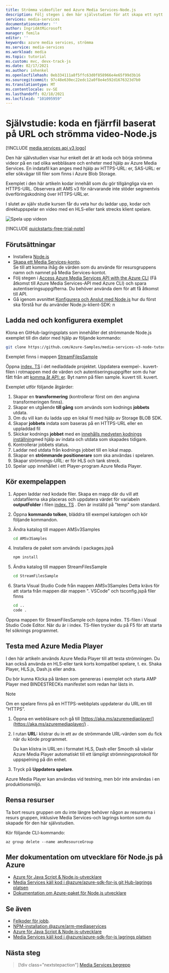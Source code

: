```yaml
---
title: Strömma videofiler med Azure Media Services-Node.js
description: Följ stegen i den här självstudien för att skapa ett nytt Azure Media Services konto, koda en fil och strömma den till Azure Media Player.
services: media-services
documentationcenter: ''
author: IngridAtMicrosoft
manager: femila
editor: ''
keywords: azure media services, strömma
ms.service: media-services
ms.workload: media
ms.topic: tutorial
ms.custom: mvc, devx-track-js
ms.date: 02/17/2021
ms.author: inhenkel
ms.openlocfilehash: 0eb334111a8f5ffc63d0f858966e4e65f99d3b16
ms.sourcegitcommit: 97c48e630ec22edc12a0f8e4e592d1676323d7b0
ms.translationtype: MT
ms.contentlocale: sv-SE
ms.lasthandoff: 02/18/2021
ms.locfileid: "101095959"
---
```

# <a name="tutorial-encode-a-remote-file-based-on-url-and-stream-the-video---nodejs"></a>Självstudie: koda en fjärrfil baserat på URL och strömma video-Node.js

[!INCLUDE [media services api v3 logo](./includes/v3-hr.md)]

Den här självstudien visar hur enkelt det är att koda och börja strömma videor på en rad olika webbläsare och enheter med hjälp av Azure Media Services. En indatafil kan anges med hjälp av HTTPS-URL: er, SAS-URL: er eller sökvägar till filer som finns i Azure Blob Storage.

Exemplet i den här artikeln kodar innehåll som du gör tillgängliga via en HTTPS-URL. Observera att AMS v3 för närvarande inte stöder segmentvis överföringskodning över HTTPS-URL:er.

I slutet av själv studie kursen får du veta hur du laddar upp, kodar och direktuppspelar en video med en HLS-eller tank strecks klient spelare.

![Spela upp videon](./media/stream-files-nodejs-quickstart/final-video.png)

[!INCLUDE [quickstarts-free-trial-note](../../../includes/quickstarts-free-trial-note.md)]

## <a name="prerequisites"></a>Förutsättningar

- Installera [Node.js](https://nodejs.org/en/download/)
- [Skapa ett Media Services-konto](./create-account-howto.md).<br/>Se till att komma ihåg de värden som du använde för resursgruppens namn och namnet på Media Services-kontot.
- Följ stegen i [Access Azure Media Services API with the Azure CLI](./access-api-howto.md) (Få åtkomst till Azure Media Services-API med Azure CLI) och spara autentiseringsuppgifterna. Du behöver använda dem för att få åtkomst till API.
- Gå igenom avsnittet [Konfigurera och Anslut med Node.js](./configure-connect-nodejs-howto.md) hur du först ska förstå hur du använder Node.js-klient-SDK: n

## <a name="download-and-configure-the-sample"></a>Ladda ned och konfigurera exemplet

Klona en GitHub-lagringsplats som innehåller det strömmande Node.js exemplet till din dator med hjälp av följande kommando:  

 ```bash
 git clone https://github.com/Azure-Samples/media-services-v3-node-tutorials.git
 ```

Exemplet finns i mappen [StreamFilesSample](https://github.com/Azure-Samples/media-services-v3-node-tutorials/tree/master/AMSv3Samples/StreamFilesSample)

Öppna [index. TS](https://github.com/Azure-Samples/media-services-v3-node-tutorials/blob/master/AMSv3Samples/StreamFilesSample/index.ts) i det nedladdade projektet. Uppdatera exempel-. kuvert-filen i rotmappen med de värden och autentiseringsuppgifter som du har fått från att [komma åt API: er](./access-api-howto.md). Byt namn på filen sample. kuvert till. kuvert. 

Exemplet utför följande åtgärder:

1. Skapar en **transformering** (kontrollerar först om den angivna transformeringen finns). 
2. Skapar en utgående **till gång** som används som kodnings **jobbets** utdata.
1. Om du vill kan du ladda upp en lokal fil med hjälp av Storage BLOB SDK.
1. Skapar **jobbets** indata som baseras på en HTTPS-URL eller en uppladdad fil
1. Skickar kodnings **jobbet** med en [innehålls medveten kodnings inställning](./content-aware-encoding.md)med hjälp av indata och utdata som skapades tidigare.
1. Kontrollerar jobbets status.
1. Laddar ned utdata från kodnings jobbet till en lokal mapp.
1. Skapar en **strömmande positionerare** som ska användas i spelaren.
1. Skapar strömnings-URL: er för HLS och tank streck.
1. Spelar upp innehållet i ett Player-program Azure Media Player.

## <a name="run-the-sample-app"></a>Kör exempelappen

1. Appen laddar ned kodade filer. Skapa en mapp där du vill att utdatafilerna ska placeras och uppdatera värdet för variabeln **outputFolder** i filen [index. TS](https://github.com/Azure-Samples/media-services-v3-node-tutorials/blob/master/AMSv3Samples/StreamFilesSample/index.js#L59) . Den är inställd på "temp" som standard.
1. Öppna **kommando tolken**, bläddra till exempel katalogen och kör följande kommandon.
1. Ändra katalog till mappen AMSv3Samples
    ```bash
    cd AMSv3Samples
    ```

1. Installera de paket som används i packages.jspå
    ```bash
    npm install 
    ```

1. Ändra katalog till mappen StreamFilesSample
    ```bash
    cd StreamFilesSample
    ```

1. Starta Visual Studio Code från mappen AMSv3Samples Detta krävs för att starta från mappen där mappen ". VSCode" och tsconfig.jspå filer finns

    ```bash
    cd ..
    code .
    ```

Öppna mappen för StreamFilesSample och öppna index. TS-filen i Visual Studio Code Editor.
När du är i index. TS-filen trycker du på F5 för att starta fel söknings programmet.


## <a name="test-with-azure-media-player"></a>Testa med Azure Media Player

I den här artikeln används Azure Media Player till att testa strömningen. Du kan också använda en HLS-eller tank korts kompatibel spelare, t. ex. Shaka Player, HLS.js, Dash.js eller andra.

Du bör kunna Klicka på länken som genereras i exemplet och starta AMP Player med BINDESTRECKs manifestet som redan har lästs in.

> [!NOTE]
> Om en spelare finns på en HTTPS-webbplats uppdaterar du URL:en till ”HTTPS”.

1. Öppna en webbläsare och gå till [https://aka.ms/azuremediaplayer/](https://aka.ms/azuremediaplayer/) .
2. I rutan **URL:** klistrar du in ett av de strömmande URL-värden som du fick när du körde programmet. 
 
     Du kan klistra in URL:en i formatet HLS, Dash eller Smooth så växlar Azure Media Player automatiskt till ett lämpligt strömningsprotokoll för uppspelning på din enhet.
3. Tryck på **Uppdatera spelare**.

Azure Media Player kan användas vid testning, men bör inte användas i en produktionsmiljö. 

## <a name="clean-up-resources"></a>Rensa resurser

Ta bort resurs gruppen om du inte längre behöver någon av resurserna i resurs gruppen, inklusive Media Services-och lagrings konton som du skapade för den här självstudien.

Kör följande CLI-kommando:

```azurecli
az group delete --name amsResourceGroup
```

## <a name="more-developer-documentation-for-nodejs-on-azure"></a>Mer dokumentation om utvecklare för Node.js på Azure
- [Azure för Java Script & Node.js-utvecklare](https://docs.microsoft.com/azure/developer/javascript/?view=azure-node-latest)
- [Media Services käll kod i @azure/azure-sdk-for-js git Hub-lagrings platsen](https://github.com/Azure/azure-sdk-for-js/tree/master/sdk/mediaservices/arm-mediaservices)
- [Dokumentation om Azure-paket för Node.js utvecklare](https://docs.microsoft.com/javascript/api/overview/azure/?view=azure-node-latest)

## <a name="see-also"></a>Se även

- [Felkoder för jobb](/rest/api/media/jobs/get#joberrorcode).
- [NPM-installation @azure/arm-mediaservices](https://www.npmjs.com/package/@azure/arm-mediaservices)
- [Azure för Java Script & Node.js-utvecklare](https://docs.microsoft.com/azure/developer/javascript/?view=azure-node-latest)
- [Media Services käll kod i @azure/azure-sdk-for-js lagrings platsen](https://github.com/Azure/azure-sdk-for-js/tree/master/sdk/mediaservices/arm-mediaservices)

## <a name="next-steps"></a>Nästa steg

> [!div class="nextstepaction"]
> [Media Services begrepp](concepts-overview.md)

